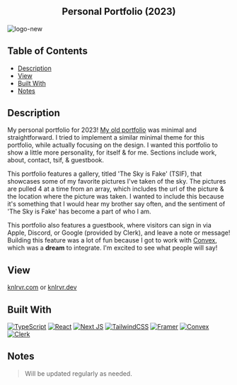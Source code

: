 <h2 align="center"> Personal Portfolio (2023) </h2>

![logo-new](https://github.com/knlrvr/kanelariviere/assets/91632194/d73f38c6-ef5f-46d5-93b2-d0973e96f535)

## Table of Contents
- [Description](#description)
- [View](#view)
- [Built With](#built-with)
- [Notes](#notes)

<a name="description"></a>
## Description
My personal portfolio for 2023! [My old portfolio](https://kanelariviere-old.vercel.app) was minimal and straightforward. I tried to implement a similar minimal theme for this portfolio, while actually focusing on the design. I wanted this portfolio to show a little more personality, for itself & for me. Sections include work, about, contact, tsif, & guestbook. 

This portfolio features a gallery, titled 'The Sky is Fake' (TSIF), that showcases some of my favorite pictures I've taken of the sky. The pictures are pulled 4 at a time from an array, which includes the url of the picture & the location where the picture was taken. I wanted to include this because it's something that I would hear my brother say often, and the sentiment of 'The Sky is Fake' has become a part of who I am. 

This portfolio also features a guestbook, where visitors can sign in via Apple, Discord, or Google (provided by Clerk), and leave a note or message! Building this feature was a lot of fun because I got to work with [Convex](https://www.convex.dev/), which was a **dream** to integrate. I'm excited to see what people will say! 

<a name="view"></a>
## View
[knlrvr.com](https://knlrvr.com) or [knlrvr.dev](https://knlrvr.dev)

<a name="built-with"></a>
## Built With 
[![TypeScript](https://img.shields.io/badge/typescript-%23007ACC.svg?style=for-the-badge&logo=typescript&logoColor=white)](https://www.typescriptlang.org/) [![React](https://img.shields.io/badge/react-%2320232a.svg?style=for-the-badge&logo=react&logoColor=%2361DAFB)](https://react.dev/) [![Next JS](https://img.shields.io/badge/Next-black?style=for-the-badge&logo=next.js&logoColor=white)](https://nextjs.org/) [![TailwindCSS](https://img.shields.io/badge/tailwindcss-%2338B2AC.svg?style=for-the-badge&logo=tailwind-css&logoColor=white)](https://tailwindcss.com/docs/installation) [![Framer](https://img.shields.io/badge/Framer_Motion-black?style=for-the-badge&logo=framer&logoColor=blue)](https://www.framer.com/motion/) [![Convex](https://img.shields.io/badge/Convex-dc2626?style=for-the-badge&logoColor=white)](https://www.convex.dev/) [![Clerk](https://img.shields.io/badge/Clerk-8A2BE2?style=for-the-badge&logoColor=white)](https://clerk.com/)

<a name="notes"></a>
## Notes 
> Will be updated regularly as needed.
